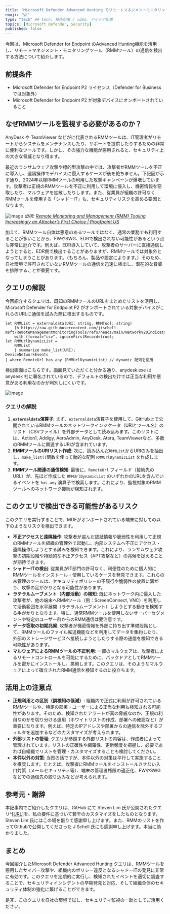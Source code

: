 ```yaml
---
title: "Microsoft Defender Advanced Hunting でリモートマネジメントモニタリング（RMM）ツールの不正利用による脅威を検知する"
emoji: "💻" 
type: "tech" ## tech: 技術記事 / idea: アイデア記事
topics: [Microsoft Defender, Security] 
published: false
---
```


今回は、Microsoft Defender for Endpoint のAdvanced Hunting機能を活用し、リモートマネジメント・モニタリングツール（RMMツール）の通信を検出する方法について紹介します。

## 前提条件
- Microsoft Defender for Endpoint P2 ライセンス（Defender for Businessでは対象外）
- Microsoft Defender for Endpoint P2 が対象デバイスにオンボートされていること

## なぜRMMツールを監視する必要があるのか？

AnyDesk や TeamViewer などがに代表されるRMMツールは、IT管理者がリモートからシステムをメンテナンスしたり、サポートを提供したりするための非常に便利なツールです。しかし、その強力な機能が悪用されると、セキュリティ上の大きな脅威となり得ます。

最近のランサムウェア攻撃や標的型攻撃の中では、攻撃者がRMMツールを不正に導入し、遠隔操作でデバイスに侵入するケースが後を絶ちません。下記図が示す通り、2024年以降RMMツールの利用した攻撃キャンペーンが爆増しています。攻撃者は正規のRMMツールを不正に利用して環境に侵入し、機密情報を窃取したり、マルウェアを拡散したりします。また、従業員が組織の許可なくRMMツールを使用する「シャドーIT」も、セキュリティリスクを高める要因となります。

![image](https://github.com/user-attachments/assets/e3fa0d29-eb9e-436c-b375-1f6766293f6b)
*出所: [Remote Monitoring and Management (RMM) Tooling Increasingly an Attacker’s First Choice | Proofpoint US](https://www.proofpoint.com/us/blog/threat-insight/remote-monitoring-and-management-rmm-tooling-increasingly-attackers-first-choice)*

加えて、RMMツール自体は悪意のあるツールではなく、通常の業務でも利用することが多いことから、FWやSWG、EDRで検出されない可能性があるという点も非常に厄介です。例えば、EDR導入していて、攻撃者のサーバーに直接通信しようとすると、EDR側で検出することがありますが、RMMツールでは対象外となってしまうことがあります。（もちろん、製品や設定によります。）そのため、自社環境で許可されていないRMMツールの通信を迅速に検出し、潜在的な脅威を排除することが重要です。

## クエリの解説

今回紹介するクエリは、既知のRMMツールのURLをまとめたリストを活用し、Microsoft Defender for Endpoint P2 がオンボートされている対象デバイスがこれらのURLに通信を試みた際に検出するものです。

```kql
let RMMList = externaldata(URI: string, RMMTool: string)
    [h'https://raw.githubusercontent.com/jischell-msft/RemoteManagementMonitoringTools/refs/heads/main/Network%20Indicators/RMM_SummaryNetworkURI.csv']
    with (format="csv", ignoreFirstRecord=true);
let RMMUrlDynamicList =
    RMMList
    | summarize make_list(URI);
DeviceNetworkEvents
| where RemoteUrl has_any (RMMUrlDynamicList) // dynamic 配列を使用
```

検出画面はこちらです。画面見ていただくと分かる通り、anydesk.exe は anydesk 社に署名されているので、デフォルトの検出だけでは正当な利用か悪意がある利用なのかが判別しにくいです。

![image](https://github.com/user-attachments/assets/2d2a2930-d63d-4aae-a5e4-04e4ce5ba026)


### クエリの解説

1.  **`externaldata`演算子**:
    まず、`externaldata`演算子を使用して、GitHub上で公開されているRMMツールのネットワークインジケータ（URIとツール名）のリスト（CSVファイル）を外部データとして読み込みます。このリストには、Action1, Addigy, AeroAdmin, AnyDesk, Atera, TeamViewerなど、多数のRMMツールに関連するURIが含まれています。
2.  **RMMツールのURIリスト作成**:
    次に、読み込んだ`RMMList`からURIのみを抽出し、`make_list()`関数を使って動的な配列 `RMMUrlDynamicList` を作成します。
3.  **RMMツール関連の通信検知**:
    最後に、`RemoteUrl` フィールド（接続先のURL）が、先ほど作成した `RMMUrlDynamicList` のいずれかのURLを含んでいるイベントを `has_any` 演算子で検索します。これにより、監視対象のRMMツールへのネットワーク接続が検知されます。

## このクエリで検出できる可能性があるリスク

このクエリを実行することで、MDEがオンボートされている端末に対しての以下のようなリスクを検出できます。

* **不正アクセスと遠隔操作**:
    攻撃者が盗んだ認証情報や脆弱性を利用して正規のRMMツールを組織の管理外で起動し、内部システムへ不正にアクセス・遠隔操作しようとする試みを検知できます。これにより、ランサムウェア攻撃の初期段階や持続的な不正アクセス（APT攻撃など）の兆候を捉えることが期待できます。
* **シャドーITの検出**:
    従業員がIT部門の許可なく、利便性のために個人的にRMMツールをインストール・使用しているケースを発見できます。これらの未管理のツールは、セキュリティポリシーの不履行や脆弱性の放置に繋がり、攻撃の足がかりとなる可能性があります。
* **ラテラルムーブメント（内部活動）の検知**:
    既にネットワーク内に侵入した攻撃者が、他の端末へRMMツール（例：ScreenConnect, VNC）を利用して活動範囲を水平展開（ラテラルムーブメント）しようとする動きを検知する手がかりとなります。特に、通常RMMツールを使用しないサーバーセグメントや特定のユーザー群からのRMM通信は要注意です。
* **データ窃取の初期兆候**:
    攻撃者が機密情報を外部に持ち出す準備段階として、RMMツールのファイル転送機能などを利用してデータを集約したり、外部のストレージサービスへ接続しようとしたりする際の通信を検知できる可能性があります。
* **マルウェアによるRMMツールの不正利用**:
    一部のマルウェアは、攻撃者によるリモートコントロールを可能にするために、バックドアとしてRMMツールを密かにインストールし、悪用します。このクエリは、そのようなマルウェアによって確立されたRMM通信を検知するのに役立ちます。

## 活用上の注意点

* **正規利用との区別（誤検知の低減）**:
    組織内で正式に利用が許可されているRMMツールや、特定の部署・ユーザーによる正当な利用も検知される可能性があります。そのため、検知されたアラートが真の脅威なのか、正規の利用なのかを切り分ける運用（ホワイトリストの作成、部署への確認など）が重要になります。例えば、特定のIPアドレスや部署からの通信を除外するフィルタを追加するなどのカスタマイズが考えられます。
* **外部リストの管理**:
    クエリが参照する外部リストの内容は、作成者によって管理されています。リストの正確性や網羅性、更新頻度を把握し、必要であれば自組織でリストを管理・カスタマイズすることも検討してください。
* **本件以外の対策**:
    当然の話ですが、本件以外の対策は平行して実施することを推奨します。たとえば、攻撃者にRMMツールをインストールさせない入口対策（メールセキュリティ等）、端末の管理者権限の適正化、FWやSWGなどでの通信先の絞り込みなどが考えられます。
  
## 参考元・謝辞

本記事内でご紹介したクエリは、GitHub にて Steven Lim 氏が公開されたクエリ^[[URL](https://github.com/SlimKQL/Hunting-Queries-Detection-Rules/blob/main/Sentinel/Detecting%20Unauthorized%20RMM%20Instances%20in%20Your%20MDE%20Environment.kql)]を、私の要件に基づいて若干のカスタマイズをしたものとなります。Steven Lim 氏にはこの場を借りて感謝申し上げます。また、RMMのリストを作ってGithubで公開してくださった J Schell 氏にも感謝申し上げます。本当に助かりました。

## まとめ

今回紹介したMicrosoft Defender Advanced Hunting クエリは、RMMツールを悪用したサイバー攻撃や、組織内のポリシー違反となるシャドーITの発見に非常に有効です。このクエリを定期的に実行し、検知されたイベントを適切に調査することで、セキュリティインシデントの早期発見と対応、そして組織全体のセキュリティ体制の強化に繋げることができます。

是非、このクエリを自社の環境で試し、セキュリティ監視の一助としてご活用ください。
